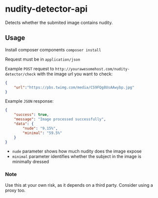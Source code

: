 # nudity-detector-api
Detects whether the submited image contains nudity.

## Usage
Install composer components `composer install`

Request must be in `application/json`

Example `POST` request to `http://yourawesomehost.com/nudity-detector/check` with the image url you want to check:
```json
{
    "url":"https://pbs.twimg.com/media/CS9FQg8UsAAwybp.jpg"
}
```

Example `JSON` response:
```json
{
    "success": true,
    "message": "Image processed successfully",
    "data": {
        "nude": "9.15%",
        "minimal": "59.5%"
    }
}
```

* `nude` parameter shows how much nudity does the image expose
* `minimal` parameter identifies whether the subject in the image is minimally dressed

### Note
Use this at your own risk, as it depends on a third party. Consider using a proxy too.
